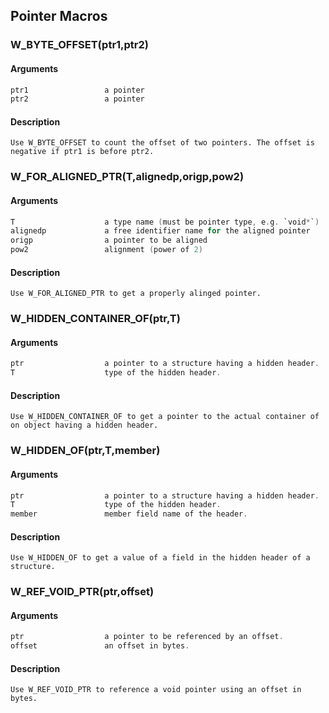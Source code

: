 ## Pointer Macros
    
### W_BYTE_OFFSET(ptr1,ptr2)
#### Arguments
```C
ptr1                 a pointer
ptr2                 a pointer
```
#### Description
    Use W_BYTE_OFFSET to count the offset of two pointers. The offset is negative if ptr1 is before ptr2.
    
### W_FOR_ALIGNED_PTR(T,alignedp,origp,pow2)
#### Arguments
```C
T                    a type name (must be pointer type, e.g. `void*`)
alignedp             a free identifier name for the aligned pointer
origp                a pointer to be aligned
pow2                 alignment (power of 2)
```
#### Description
    Use W_FOR_ALIGNED_PTR to get a properly alinged pointer.
    
### W_HIDDEN_CONTAINER_OF(ptr,T)
#### Arguments
```C
ptr                  a pointer to a structure having a hidden header.
T                    type of the hidden header.
```
#### Description
    Use W_HIDDEN_CONTAINER_OF to get a pointer to the actual container of on object having a hidden header.
    
### W_HIDDEN_OF(ptr,T,member)
#### Arguments
```C
ptr                  a pointer to a structure having a hidden header.
T                    type of the hidden header.
member               member field name of the header.
```
#### Description
    Use W_HIDDEN_OF to get a value of a field in the hidden header of a structure.
    
### W_REF_VOID_PTR(ptr,offset)
#### Arguments
```C
ptr                  a pointer to be referenced by an offset.
offset               an offset in bytes.
```
#### Description
    Use W_REF_VOID_PTR to reference a void pointer using an offset in bytes.
